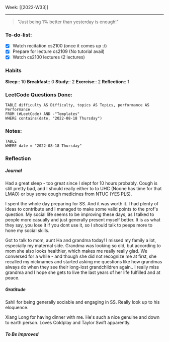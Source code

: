 Week: [[2022-W33]]
- - -

> "Just being 1% better than yesterday is enough!"

### To-do-list:
- [x] Watch recitation cs2100 (once it comes up :/)
- [x] Prepare for lecture cs2109 (No tutorial avail)
- [x] Watch cs2100 lectures (2 lectures)

### Habits
**Sleep**:: 10
**Breakfast**:: 0
**Study**:: 2
**Exercise**:: 2
**Reflection**:: 1

### LeetCode Questions Done:
```dataview
TABLE difficulty AS Difficulty, topics AS Topics, performance AS Performance
FROM (#LeetCode) AND -"Templates"
WHERE contains(date, "2022-08-18 Thursday") 
```

### Notes:
```dataview
TABLE
WHERE date = "2022-08-18 Thursday"
```

### Reflection
##### Journal
Had a great sleep - too great since I slept for 10 hours probably. Cough is still pretty bad, and I should really either to to UHC (Noone has time for that LMAO) or buy some cough medicines from NTUC (YES PLS). 

I spent the whole day preparing for SS. And it was worth it. I had plenty of ideas to contribute and I managed to make some valid points to the prof's question. My social life seems to be improving these days, as I talked to people more casually and just generally present myself better. It is as what they say, you lose it if you dont use it, so I should talk to peeps more to hone my social skills. 

Got to talk to mom, aunt Ha and grandma today! I missed my family a lot, especially my maternal side. Grandma was looking so old, but according to mom she also looks healthier, which makes me really really glad. We conversed for a while - and though she did not recognize me at first, she recalled my nicknames and started asking me questions like how grandmas always do when they see their long-lost grandchildren again.. I really miss grandma and I hope she gets to live the last years of her life fulfilled and at peace.

##### Gratitude

Sahil for being generally sociable and engaging in SS. Really look up to his eloquence.

Xiang Long for having dinner with me. He's such a nice genuine and down to earth person. Loves Coldplay and Taylor Swift apparently.

##### To Be Improved